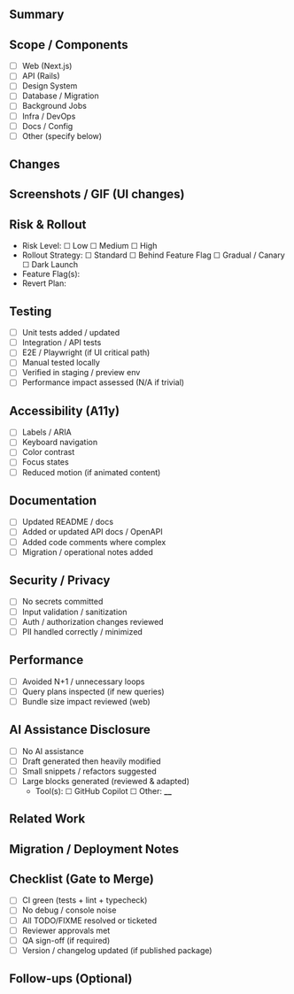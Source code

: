 <!--
Pull Request Template
Keep sections concise. Remove anything not applicable.
Editing the PR description will retrigger any automation.
-->

## Summary

<!-- What & why in 2–4 sentences. Link issues (e.g. Fixes #123) -->

## Scope / Components

<!-- Tick all that apply -->

- [ ] Web (Next.js)
- [ ] API (Rails)
- [ ] Design System
- [ ] Database / Migration
- [ ] Background Jobs
- [ ] Infra / DevOps
- [ ] Docs / Config
- [ ] Other (specify below)

## Changes

<!-- Bullet list of notable changes / new endpoints / schema mods -->

## Screenshots / GIF (UI changes)

<!-- Before / After if visual -->

## Risk & Rollout

- Risk Level: ☐ Low ☐ Medium ☐ High
- Rollout Strategy: ☐ Standard ☐ Behind Feature Flag ☐ Gradual / Canary ☐ Dark Launch
- Feature Flag(s): <!-- name(s) or N/A -->
- Revert Plan: <!-- how to rollback safely -->

## Testing

- [ ] Unit tests added / updated
- [ ] Integration / API tests
- [ ] E2E / Playwright (if UI critical path)
- [ ] Manual tested locally
- [ ] Verified in staging / preview env
- [ ] Performance impact assessed (N/A if trivial)

## Accessibility (A11y)

- [ ] Labels / ARIA
- [ ] Keyboard navigation
- [ ] Color contrast
- [ ] Focus states
- [ ] Reduced motion (if animated content)

## Documentation

- [ ] Updated README / docs
- [ ] Added or updated API docs / OpenAPI
- [ ] Added code comments where complex
- [ ] Migration / operational notes added

## Security / Privacy

- [ ] No secrets committed
- [ ] Input validation / sanitization
- [ ] Auth / authorization changes reviewed
- [ ] PII handled correctly / minimized

## Performance

- [ ] Avoided N+1 / unnecessary loops
- [ ] Query plans inspected (if new queries)
- [ ] Bundle size impact reviewed (web)

## AI Assistance Disclosure

- [ ] No AI assistance
- [ ] Draft generated then heavily modified
- [ ] Small snippets / refactors suggested
- [ ] Large blocks generated (reviewed & adapted)
  - Tool(s):
    ☐ GitHub Copilot
    ☐ Other: **\_\_**

## Related Work

<!-- Links to design docs / tickets / ADRs / external resources -->

## Migration / Deployment Notes

<!-- e.g. run rake task, backfill script, queue drain, infra change -->

## Checklist (Gate to Merge)

- [ ] CI green (tests + lint + typecheck)
- [ ] No debug / console noise
- [ ] All TODO/FIXME resolved or ticketed
- [ ] Reviewer approvals met
- [ ] QA sign-off (if required)
- [ ] Version / changelog updated (if published package)

## Follow-ups (Optional)

<!-- Future improvements intentionally deferred -->
